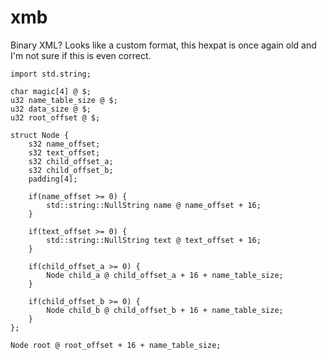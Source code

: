 # xmb
Binary XML? Looks like a custom format, this hexpat is once again old and I'm not sure if this is even correct.
```
import std.string;

char magic[4] @ $;
u32 name_table_size @ $;
u32 data_size @ $;
u32 root_offset @ $;

struct Node {
    s32 name_offset;
    s32 text_offset;
    s32 child_offset_a;
    s32 child_offset_b;
    padding[4];

    if(name_offset >= 0) {
        std::string::NullString name @ name_offset + 16;
    }

    if(text_offset >= 0) {
        std::string::NullString text @ text_offset + 16;
    }

    if(child_offset_a >= 0) {
        Node child_a @ child_offset_a + 16 + name_table_size;
    }

    if(child_offset_b >= 0) {
        Node child_b @ child_offset_b + 16 + name_table_size;
    }
};

Node root @ root_offset + 16 + name_table_size;
```